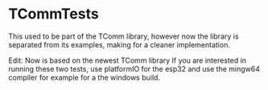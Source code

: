 # TCommTests

This used to be part of the TComm library, however now the library is separated from its examples, making for a cleaner implementation.


Edit: Now is based on the newest TComm library
If you are interested in running these two tests, use platformIO for the esp32 and use the mingw64 compiler for example for a the windows build.

